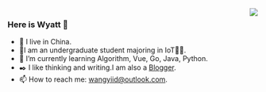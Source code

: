 <img align="right" src="https://github-readme-stats.vercel.app/api?username=hiWyatt&count_private=true&show_icons=true&theme=default" />

### Here is Wyatt 👋

- 🔭 I live in China.                                                                                            
- 🏫I am an undergraduate student majoring in IoT👨‍💻.
- 🌱 I’m currently learning Algorithm, Vue, Go, Java, Python.
- ✒️ I like thinking and writing.I am also a [Blogger](https://wangyi.one).
- 📫 How to reach me: wangyiid@outlook.com.

